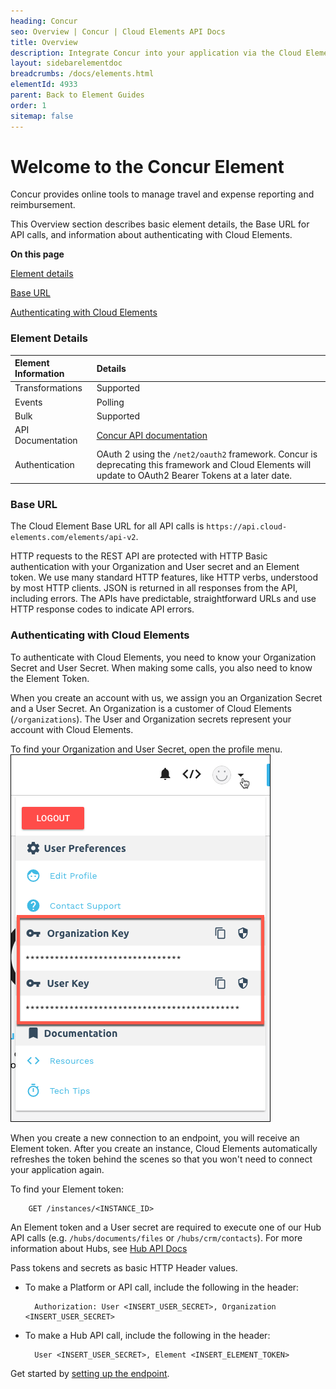 ```yaml
---
heading: Concur
seo: Overview | Concur | Cloud Elements API Docs
title: Overview
description: Integrate Concur into your application via the Cloud Elements APIs.
layout: sidebarelementdoc
breadcrumbs: /docs/elements.html
elementId: 4933
parent: Back to Element Guides
order: 1
sitemap: false
---
```


# Welcome to the Concur Element

Concur provides online tools to manage travel and expense reporting and reimbursement.

This Overview section describes basic element details, the Base URL for API calls, and information about authenticating with Cloud Elements.

__On this page__

[Element details](#element-details)

[Base URL](#base-url)

[Authenticating with Cloud Elements](#authenticating-with-cloud-elements)

### Element Details

| Element Information | Details     |
| :------------- | :------------- |
| Transformations       | Supported    |
| Events | Polling|
| Bulk | Supported |
| API Documentation | [Concur API documentation](https://developer.concur.com/api-reference/) |
| Authentication | OAuth 2 using the  `/net2/oauth2`  framework. Concur is deprecating this framework and Cloud Elements will update to OAuth2 Bearer Tokens at a later date. |

### Base URL

The Cloud Element Base URL for all API calls is `https://api.cloud-elements.com/elements/api-v2`.

HTTP requests to the REST API are protected with HTTP Basic authentication with your Organization and User secret and an Element token. We use many standard HTTP features, like HTTP verbs, understood by most HTTP clients. JSON is returned in all responses from the API, including errors. The APIs have predictable, straightforward URLs and use HTTP response codes to indicate API errors.

### Authenticating with Cloud Elements

To authenticate with Cloud Elements, you need to know your Organization Secret and User Secret. When making some calls, you also need to know the Element Token.

When you create an account with us, we assign you an Organization Secret and a User Secret. An Organization is a customer of Cloud Elements (`/organizations`). The User and Organization secrets represent your account with Cloud Elements.

To find your Organization and User Secret, open the profile menu.
![Secrets](../img/Org-User-Secret-C2.png)

When you create a new connection to an endpoint, you will receive an Element token. After you create an instance, Cloud Elements automatically refreshes the token behind the scenes so that you won't need to connect your application again.

To find your Element token:

        GET /instances/<INSTANCE_ID>

An Element token and a User secret are required to execute one of our Hub API calls (e.g. `/hubs/documents/files` or `/hubs/crm/contacts`). For more information about Hubs, see [Hub API Docs](../../hubs/hub-docs)

Pass tokens and secrets as basic HTTP Header values.

* To make a Platform or API call, include the following in the header:

        Authorization: User <INSERT_USER_SECRET>, Organization <INSERT_USER_SECRET>

* To make a Hub API call, include the following in the header:

        User <INSERT_USER_SECRET>, Element <INSERT_ELEMENT_TOKEN>

Get started by [setting up the endpoint](concur-endpoint-setup.html).
